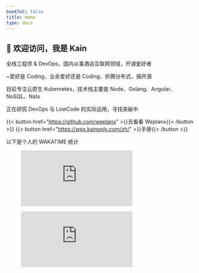 ```yaml
---
bookToC: false
title: Home
type: docs
---
```


## 👋 欢迎访问，我是 Kain

全栈工程师 & DevOps，国内从事酒店互联网领域，开源爱好者

~爱好是 Coding、业余爱好还是 Coding、折腾分布式，搞开源

目前专注云原生 Kubernetes，技术栈主要是 Node、Golang、Angular、NoSQL、Nats

正在研究 DevOps 与 LowCode 的实际运用，寻找突破中

{{< button href="https://github.com/weplanx" >}}去看看 Weplanx{{< /button >}}
{{< button href="https://wpx.kainonly.com/zh/" >}}手册{{< /button >}}

以下是个人的 WAKATIME 统计

<figure><embed src="https://wakatime.com/share/@af41afe2-6df2-4059-b756-c24617adfa03/f9e3ef4d-6c8f-41d6-bed7-0f1cfd57d6c7.svg"></embed></figure>
<figure><embed src="https://wakatime.com/share/@af41afe2-6df2-4059-b756-c24617adfa03/72f37a1c-4672-4140-9599-1655e14df4ac.svg"></embed></figure>
